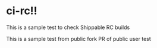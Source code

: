 # ci-rc!!

This is a sample test to check Shippable RC builds

This is a sample test from public fork PR of public user
test